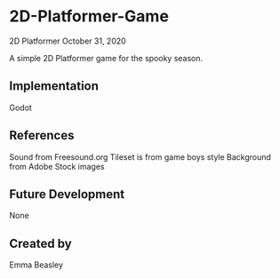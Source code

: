 # 2D-Platformer-Game
2D Platformer October 31, 2020

A simple 2D Platformer game for the spooky season.

## Implementation
Godot

## References
Sound from Freesound.org
Tileset is from game boys style
Background from Adobe Stock images

## Future Development
None
## Created by
Emma Beasley
